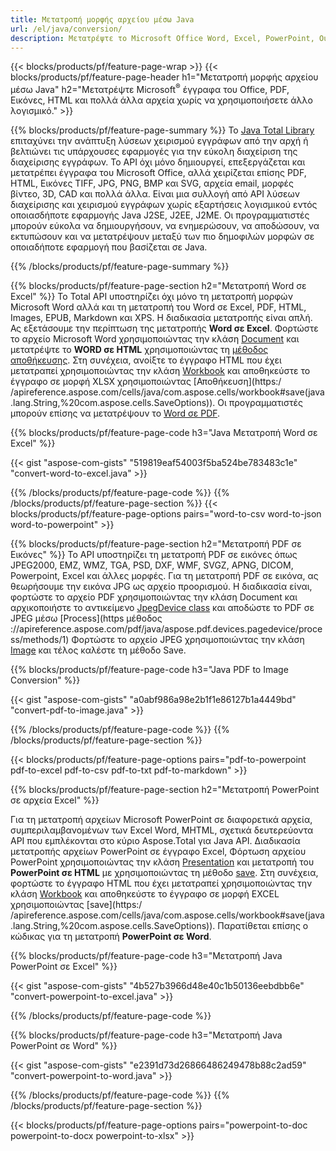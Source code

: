 ```yaml
---
title: Μετατροπή μορφής αρχείου μέσω Java 
url: /el/java/conversion/
description: Μετατρέψτε το Microsoft Office Word, Excel, PowerPoint, Outlook, PDF, HTML, τρισδιάστατες εικόνες, διαγράμματα, μορφές βίντεο και διάφορες άλλες μορφές με λίγες μόνο γραμμές κώδικα Java.
---
```


{{< blocks/products/pf/feature-page-wrap >}}
{{< blocks/products/pf/feature-page-header h1="Μετατροπή μορφής αρχείου μέσω Java" h2="Μετατρέψτε Microsoft<sup>&reg;</sup> έγγραφα του Office, PDF, Εικόνες, HTML και πολλά άλλα αρχεία χωρίς να χρησιμοποιήσετε άλλο λογισμικό." >}}

{{% blocks/products/pf/feature-page-summary %}}
Το [Java Total Library](https://products.aspose.com/total/java/) επιταχύνει την ανάπτυξη λύσεων χειρισμού εγγράφων από την αρχή ή βελτιώνει τις υπάρχουσες εφαρμογές για την εύκολη διαχείριση της διαχείρισης εγγράφων. Το API όχι μόνο δημιουργεί, επεξεργάζεται και μετατρέπει έγγραφα του Microsoft Office, αλλά χειρίζεται επίσης PDF, HTML, Εικόνες TIFF, JPG, PNG, BMP και SVG, αρχεία email, μορφές βίντεο, 3D, CAD και πολλά άλλα. Είναι μια συλλογή από API λύσεων διαχείρισης και χειρισμού εγγράφων χωρίς εξαρτήσεις λογισμικού εντός οποιασδήποτε εφαρμογής Java J2SE, J2EE, J2ME. Οι προγραμματιστές μπορούν εύκολα να δημιουργήσουν, να ενημερώσουν, να αποδώσουν, να εκτυπώσουν και να μετατρέψουν μεταξύ των πιο δημοφιλών μορφών σε οποιαδήποτε εφαρμογή που βασίζεται σε Java.

{{% /blocks/products/pf/feature-page-summary  %}}

{{% blocks/products/pf/feature-page-section  h2="Μετατροπή Word σε Excel" %}}
Το Total API υποστηρίζει όχι μόνο τη μετατροπή μορφών Microsoft Word αλλά και τη μετατροπή του Word σε Excel, PDF, HTML, Images, EPUB, Markdown και XPS. Η διαδικασία μετατροπής είναι απλή. Ας εξετάσουμε την περίπτωση της μετατροπής **Word σε Excel**. Φορτώστε το αρχείο Microsoft Word χρησιμοποιώντας την κλάση [Document](https://apireference.aspose.com/words/java/com.aspose.words/Document) και μετατρέψτε το **WORD σε HTML** χρησιμοποιώντας τη [μέθοδος αποθήκευσης](https://apireference.aspose.com/words/java/com.aspose.words/Document#save(java.lang.String,com.aspose.words.SaveOptions)). Στη συνέχεια, ανοίξτε το έγγραφο HTML που έχει μετατραπεί χρησιμοποιώντας την κλάση [Workbook](https://apireference.aspose.com/cells/java/com.aspose.cells/Workbook) και αποθηκεύστε το έγγραφο σε μορφή XLSX χρησιμοποιώντας [Αποθήκευση](https:/ /apireference.aspose.com/cells/java/com.aspose.cells/workbook#save(java.lang.String,%20com.aspose.cells.SaveOptions)).
 Οι προγραμματιστές μπορούν επίσης να μετατρέψουν το [Word σε PDF](https://products.aspose.com/words/java/conversion/word-to-pdf/).


{{% blocks/products/pf/feature-page-code h3="Java Μετατροπή Word σε Excel" %}}

{{< gist "aspose-com-gists" "519819eaf54003f5ba524be783483c1e" "convert-word-to-excel.java" >}}

{{% /blocks/products/pf/feature-page-code  %}}
{{% /blocks/products/pf/feature-page-section %}}
{{< blocks/products/pf/feature-page-options pairs="word-to-csv word-to-json word-to-powerpoint" >}}


{{% blocks/products/pf/feature-page-section  h2="Μετατροπή PDF σε Εικόνες" %}}
Το API υποστηρίζει τη μετατροπή PDF σε εικόνες όπως JPEG2000, EMZ, WMZ, TGA, PSD, DXF, WMF, SVGZ, APNG, DICOM, Powerpoint, Excel και άλλες μορφές. Για τη μετατροπή PDF σε εικόνα, ας θεωρήσουμε την εικόνα JPG ως αρχείο προορισμού. Η διαδικασία είναι, φορτώστε το αρχείο PDF χρησιμοποιώντας την κλάση Document και αρχικοποιήστε το αντικείμενο [JpegDevice class](https://apireference.aspose.com/pdf/java/aspose.pdf.devices/jpegdevice) και αποδώστε το PDF σε JPEG μέσω [Process](https μέθοδος ://apireference.aspose.com/pdf/java/aspose.pdf.devices.pagedevice/process/methods/1)
Φορτώστε το αρχείο JPEG χρησιμοποιώντας την κλάση [Image](https://apireference.aspose.com/imaging/java/aspose.imaging/image) και τέλος καλέστε τη μέθοδο Save.

{{% blocks/products/pf/feature-page-code h3="Java PDF to Image Conversion" %}}

{{< gist "aspose-com-gists" "a0abf986a98e2b1f1e86127b1a4449bd" "convert-pdf-to-image.java" >}}


{{% /blocks/products/pf/feature-page-code  %}}
{{% /blocks/products/pf/feature-page-section %}}

{{< blocks/products/pf/feature-page-options pairs="pdf-to-powerpoint pdf-to-excel pdf-to-csv pdf-to-txt pdf-to-markdown" >}}

{{% blocks/products/pf/feature-page-section  h2="Μετατροπή PowerPoint σε αρχεία Excel" %}}

Για τη μετατροπή αρχείων Microsoft PowerPoint σε διαφορετικά αρχεία, συμπεριλαμβανομένων των Excel Word, MHTML, σχετικά δευτερεύοντα API που εμπλέκονται στο κύριο Aspose.Total για Java API. Διαδικασία μετατροπής αρχείων PowerPoint σε έγγραφο Excel, Φόρτωση αρχείου PowerPoint χρησιμοποιώντας την κλάση [Presentation](https://apireference.aspose.com/slides/java/com.aspose.slides/Presentation) και μετατροπή του **PowerPoint σε HTML** με χρησιμοποιώντας τη μέθοδο [save](https://apireference.aspose.com/slides/java/com.aspose.slides/Presentation#save-java.lang.String-int-com.aspose.slides.ISaveOptions-). Στη συνέχεια, φορτώστε το έγγραφο HTML που έχει μετατραπεί χρησιμοποιώντας την κλάση [Workbook](https://apireference.aspose.com/cells/java/com.aspose.cells/Workbook) και αποθηκεύστε το έγγραφο σε μορφή EXCEL χρησιμοποιώντας [save](https:/ /apireference.aspose.com/cells/java/com.aspose.cells/workbook#save(java.lang.String,%20com.aspose.cells.SaveOptions)). Παρατίθεται επίσης ο κώδικας για τη μετατροπή **PowerPoint σε Word**.

{{% blocks/products/pf/feature-page-code h3="Μετατροπή Java PowerPoint σε Excel" %}}

{{< gist "aspose-com-gists" "4b527b3966d48e40c1b50136eebdbb6e" "convert-powerpoint-to-excel.java" >}}

{{% /blocks/products/pf/feature-page-code %}}

{{% blocks/products/pf/feature-page-code h3="Μετατροπή Java PowerPoint σε Word" %}}

{{< gist "aspose-com-gists" "e2391d73d26866486249478b88c2ad59" "convert-powerpoint-to-word.java" >}}

{{% /blocks/products/pf/feature-page-code %}}
{{% /blocks/products/pf/feature-page-section %}}

{{< blocks/products/pf/feature-page-options pairs="powerpoint-to-doc powerpoint-to-docx powerpoint-to-xlsx" >}}